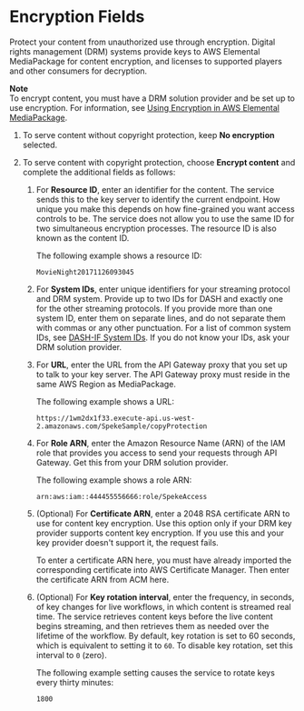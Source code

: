 # Encryption Fields<a name="endpoints-dash-encryption"></a>

Protect your content from unauthorized use through encryption\. Digital rights management \(DRM\) systems provide keys to AWS Elemental MediaPackage for content encryption, and licenses to supported players and other consumers for decryption\.

**Note**  
To encrypt content, you must have a DRM solution provider and be set up to use encryption\. For information, see [Using Encryption in AWS Elemental MediaPackage](using-encryption.md)\. 

1. To serve content without copyright protection, keep **No encryption** selected\.

1. To serve content with copyright protection, choose **Encrypt content** and complete the additional fields as follows:

   1. For **Resource ID**, enter an identifier for the content\. The service sends this to the key server to identify the current endpoint\. How unique you make this depends on how fine\-grained you want access controls to be\. The service does not allow you to use the same ID for two simultaneous encryption processes\. The resource ID is also known as the content ID\. 

      The following example shows a resource ID:

      ```
      MovieNight20171126093045
      ```

   1. For **System IDs**, enter unique identifiers for your streaming protocol and DRM system\. Provide up to two IDs for DASH and exactly one for the other streaming protocols\. If you provide more than one system ID, enter them on separate lines, and do not separate them with commas or any other punctuation\. For a list of common system IDs, see [DASH\-IF System IDs](https://dashif.org/identifiers/content_protection/)\. If you do not know your IDs, ask your DRM solution provider\.

   1. For **URL**, enter the URL from the API Gateway proxy that you set up to talk to your key server\. The API Gateway proxy must reside in the same AWS Region as MediaPackage\.

      The following example shows a URL: 

      ```
      https://1wm2dx1f33.execute-api.us-west-2.amazonaws.com/SpekeSample/copyProtection
      ```

   1. For **Role ARN**, enter the Amazon Resource Name \(ARN\) of the IAM role that provides you access to send your requests through API Gateway\. Get this from your DRM solution provider\.

      The following example shows a role ARN: 

      ```
      arn:aws:iam::444455556666:role/SpekeAccess
      ```

   1. \(Optional\) For **Certificate ARN**, enter a 2048 RSA certificate ARN to use for content key encryption\. Use this option only if your DRM key provider supports content key encryption\. If you use this and your key provider doesn't support it, the request fails\.

      To enter a certificate ARN here, you must have already imported the corresponding certificate into AWS Certificate Manager\. Then enter the certificate ARN from ACM here\. 

   1. \(Optional\) For **Key rotation interval**, enter the frequency, in seconds, of key changes for live workflows, in which content is streamed real time\. The service retrieves content keys before the live content begins streaming, and then retrieves them as needed over the lifetime of the workflow\. By default, key rotation is set to 60 seconds, which is equivalent to setting it to `60`\. To disable key rotation, set this interval to `0` \(zero\)\. 

      The following example setting causes the service to rotate keys every thirty minutes:

      ```
      1800
      ```